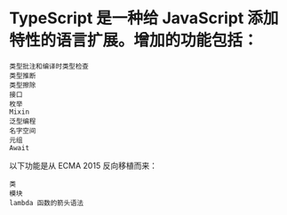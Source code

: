 # TypeScript 是一种给 JavaScript 添加特性的语言扩展。增加的功能包括：
  
    类型批注和编译时类型检查
    类型推断
    类型擦除
    接口
    枚举
    Mixin
    泛型编程
    名字空间
    元组
    Await

  以下功能是从 ECMA 2015 反向移植而来：

    类
    模块
    lambda 函数的箭头语法


